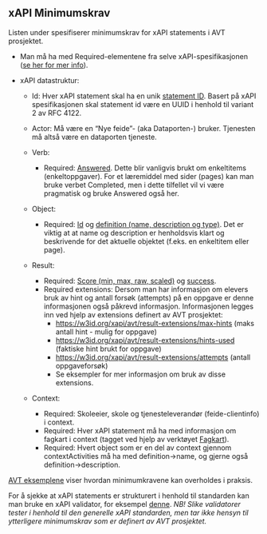 ## xAPI Minimumskrav

Listen under spesifiserer minimumskrav for xAPI statements i AVT prosjektet.

* Man må ha med Required-elementene fra selve xAPI-spesifikasjonen ([se her for mer info](https://github.com/adlnet/xAPI-Spec/blob/master/xAPI-Data.md#24-statement-properties)).

* xAPI datastruktur:
  * Id: Hver xAPI statement skal ha en unik [statement ID](https://github.com/adlnet/xAPI-Spec/blob/master/xAPI-Data.md#241-id). Basert på xAPI spesifikasjonen skal statement id være en UUID i henhold til variant 2 av RFC 4122.
  * Actor: Må være en “Nye feide”- (aka Dataporten-) bruker. Tjenesten må altså være en dataporten tjeneste.
  * Verb:
    * Required: [Answered](http://adlnet.gov/expapi/verbs/answered). Dette blir vanligvis brukt om enkeltitems (enkeltoppgaver).
    For et læremiddel med sider (pages) kan man bruke verbet Completed, men i dette tilfellet vil vi være pragmatisk og bruke Answered også her.
  * Object:
    * Required: [Id](https://github.com/adlnet/xAPI-Spec/blob/master/xAPI-Data.md#acturi) og [definition (name, description og type)](https://github.com/adlnet/xAPI-Spec/blob/master/xAPI-Data.md#activity-definition). Det er viktig at at name og description er henholdsvis klart og beskrivende for det aktuelle objektet (f.eks. en enkeltitem eller page).

  * Result:
    * Required: [Score (min, max, raw, scaled)](https://github.com/adlnet/xAPI-Spec/blob/master/xAPI-Data.md#2451-score) og [success](https://github.com/adlnet/xAPI-Spec/blob/master/xAPI-Data.md#details-12).
    * Required extensions: Dersom man har informasjon om elevers bruk av hint og antall forsøk (attempts) på en oppgave er denne informasjonen også påkrevd informasjon. Informasjonen legges inn ved hjelp av extensions definert av AVT prosjektet: 
      * https://w3id.org/xapi/avt/result-extensions/max-hints (maks antall hint - mulig for oppgave)
      * https://w3id.org/xapi/avt/result-extensions/hints-used (faktiske hint brukt for oppgave)
      * https://w3id.org/xapi/avt/result-extensions/attempts (antall oppgaveforsøk)
      * Se eksempler for mer informasjon om bruk av disse extensions.
  * Context:
    * Required: Skoleeier, skole og tjenesteleverandør (feide-clientinfo) i context.
    * Required: Hver xAPI statement må ha med informasjon om fagkart i context (tagget ved hjelp av verktøyet [Fagkart](https://fagkart.no/#/)).
    * Required: Hvert object som er en del av context gjennom contextActivities må ha med definition->name, og gjerne også definition->description.

[AVT eksemplene](./eksempler.md) viser hvordan minimumkravene kan overholdes i praksis.

For å sjekke at xAPI statements er strukturert i henhold til standarden kan man bruke en xAPI validator, for eksempel [denne](https://lrs.io/ui/tools/xapi-statement-validator/). _NB! Slike validatorer tester i henhold til den generelle xAPI standarden, men tar ikke hensyn til ytterligere minimumskrav som er definert av AVT prosjektet._